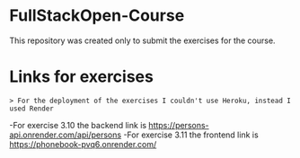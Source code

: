 # FullStackOpen-Course
This repository was created only to submit the exercises for the course.

# Links for exercises
    > For the deployment of the exercises I couldn't use Heroku, instead I used Render
-For exercise 3.10 the backend link is https://persons-api.onrender.com/api/persons 
-For exercise 3.11 the frontend link is https://phonebook-pvq6.onrender.com/
